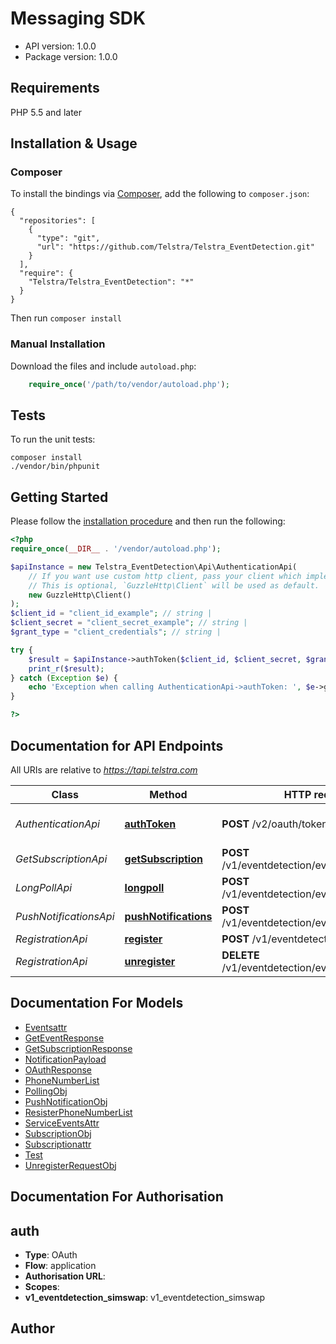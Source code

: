 # Messaging SDK


- API version: 1.0.0
- Package version: 1.0.0

## Requirements

PHP 5.5 and later

## Installation & Usage
### Composer

To install the bindings via [Composer](http://getcomposer.org/), add the following to `composer.json`:

```
{
  "repositories": [
    {
      "type": "git",
      "url": "https://github.com/Telstra/Telstra_EventDetection.git"
    }
  ],
  "require": {
    "Telstra/Telstra_EventDetection": "*"
  }
}
```

Then run `composer install`

### Manual Installation

Download the files and include `autoload.php`:

```php
    require_once('/path/to/vendor/autoload.php');
```

## Tests

To run the unit tests:

```
composer install
./vendor/bin/phpunit
```

## Getting Started

Please follow the [installation procedure](#installation--usage) and then run the following:

```php
<?php
require_once(__DIR__ . '/vendor/autoload.php');

$apiInstance = new Telstra_EventDetection\Api\AuthenticationApi(
    // If you want use custom http client, pass your client which implements `GuzzleHttp\ClientInterface`.
    // This is optional, `GuzzleHttp\Client` will be used as default.
    new GuzzleHttp\Client()
);
$client_id = "client_id_example"; // string | 
$client_secret = "client_secret_example"; // string | 
$grant_type = "client_credentials"; // string | 

try {
    $result = $apiInstance->authToken($client_id, $client_secret, $grant_type);
    print_r($result);
} catch (Exception $e) {
    echo 'Exception when calling AuthenticationApi->authToken: ', $e->getMessage(), PHP_EOL;
}

?>
```

## Documentation for API Endpoints

All URIs are relative to *https://tapi.telstra.com*

Class | Method | HTTP request | Description
------------ | ------------- | ------------- | -------------
*AuthenticationApi* | [**authToken**](docs/Api/AuthenticationApi.md#authtoken) | **POST** /v2/oauth/token | Generate authentication token
*GetSubscriptionApi* | [**getSubscription**](docs/Api/GetSubscriptionApi.md#getsubscription) | **POST** /v1/eventdetection/events/subscriptions | Get Event Subscriptions
*LongPollApi* | [**longpoll**](docs/Api/LongPollApi.md#longpoll) | **POST** /v1/eventdetection/events/{eventType} | Poll events
*PushNotificationsApi* | [**pushNotifications**](docs/Api/PushNotificationsApi.md#pushnotifications) | **POST** /v1/eventdetection/events/notifications | Push event notifications
*RegistrationApi* | [**register**](docs/Api/RegistrationApi.md#register) | **POST** /v1/eventdetection/events | Register
*RegistrationApi* | [**unregister**](docs/Api/RegistrationApi.md#unregister) | **DELETE** /v1/eventdetection/events/{eventType} | Unregister


## Documentation For Models

 - [Eventsattr](docs/Model/Eventsattr.md)
 - [GetEventResponse](docs/Model/GetEventResponse.md)
 - [GetSubscriptionResponse](docs/Model/GetSubscriptionResponse.md)
 - [NotificationPayload](docs/Model/NotificationPayload.md)
 - [OAuthResponse](docs/Model/OAuthResponse.md)
 - [PhoneNumberList](docs/Model/PhoneNumberList.md)
 - [PollingObj](docs/Model/PollingObj.md)
 - [PushNotificationObj](docs/Model/PushNotificationObj.md)
 - [ResisterPhoneNumberList](docs/Model/ResisterPhoneNumberList.md)
 - [ServiceEventsAttr](docs/Model/ServiceEventsAttr.md)
 - [SubscriptionObj](docs/Model/SubscriptionObj.md)
 - [Subscriptionattr](docs/Model/Subscriptionattr.md)
 - [Test](docs/Model/Test.md)
 - [UnregisterRequestObj](docs/Model/UnregisterRequestObj.md)


## Documentation For Authorisation


## auth

- **Type**: OAuth
- **Flow**: application
- **Authorisation URL**: 
- **Scopes**: 
 - **v1_eventdetection_simswap**: v1_eventdetection_simswap


## Author




